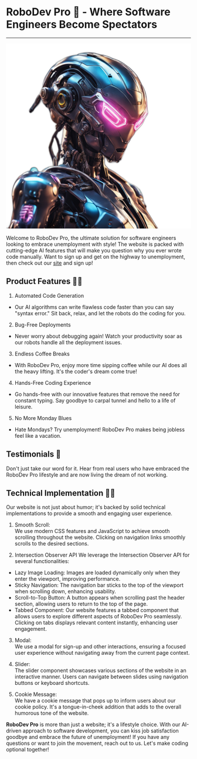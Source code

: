 # RoboDev Pro 🤖 - Where Software Engineers Become Spectators

<hr>

<p align="center">
  <img width="680" height="auto" height="300" src="./rsc/img/logo.png">
</p>

Welcome to RoboDev Pro, the ultimate solution for software engineers looking to embrace unemployment with style!
The website is packed with cutting-edge AI features that will make you question why you ever wrote code manually.
Want to sign up and get on the highway to unemployment, then check out our <a href="https://robodevpro.netlify.app/" target="_blank">site</a> and sign up!

## Product Features 💸🤖

1. Automated Code Generation

- Our AI algorithms can write flawless code faster than you can say "syntax error." Sit back, relax, and let the robots do the coding for you.

2. Bug-Free Deployments

- Never worry about debugging again! Watch your productivity soar as our robots handle all the deployment issues.

3. Endless Coffee Breaks

- With RoboDev Pro, enjoy more time sipping coffee while our AI does all the heavy lifting. It's the coder's dream come true!

4. Hands-Free Coding Experience

- Go hands-free with our innovative features that remove the need for constant typing. Say goodbye to carpal tunnel and hello to a life of leisure.

5. No More Monday Blues

- Hate Mondays? Try unemployment! RoboDev Pro makes being jobless feel like a vacation.

## Testimonials 🙌

Don't just take our word for it. Hear from real users who have embraced the RoboDev Pro lifestyle and are now living the dream of not working.

## Technical Implementation 🧑‍💻

Our website is not just about humor; it's backed by solid technical implementations to provide a smooth and engaging user experience.

1. Smooth Scroll:<br>
   We use modern CSS features and JavaScript to achieve smooth scrolling throughout the website. Clicking on navigation links smoothly scrolls to the desired sections.

2. Intersection Observer API
   We leverage the Intersection Observer API for several functionalities:

- Lazy Image Loading: Images are loaded dynamically only when they enter the viewport, improving performance.
- Sticky Navigation: The navigation bar sticks to the top of the viewport when scrolling down, enhancing usability.
- Scroll-to-Top Button: A button appears when scrolling past the header section, allowing users to return to the top of the page.
- Tabbed Component: Our website features a tabbed component that allows users to explore different aspects of RoboDev Pro seamlessly. Clicking on tabs displays relevant content instantly, enhancing user engagement.

3. Modal:<br>
   We use a modal for sign-up and other interactions, ensuring a focused user experience without navigating away from the current page context.

4. Slider:<br>
   The slider component showcases various sections of the website in an interactive manner. Users can navigate between slides using navigation buttons or keyboard shortcuts.

5. Cookie Message:<br>
   We have a cookie message that pops up to inform users about our cookie policy. It's a tongue-in-cheek addition that adds to the overall humorous tone of the website.

**RoboDev Pro** is more than just a website; it's a lifestyle choice. With our AI-driven approach to software development, you can kiss job satisfaction goodbye and embrace the future of unemployment!
If you have any questions or want to join the movement, reach out to us. Let's make coding optional together!
